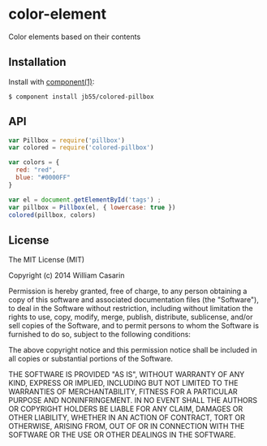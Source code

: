 
# color-element

  Color elements based on their contents

## Installation

  Install with [component(1)](http://component.io):

    $ component install jb55/colored-pillbox

## API

```javascript
var Pillbox = require('pillbox')
var colored = require('colored-pillbox')

var colors = {
  red: "red",
  blue: "#0000FF"
}

var el = document.getElementById('tags') ;
var pillbox = Pillbox(el, { lowercase: true })
colored(pillbox, colors)
```

## License

  The MIT License (MIT)

  Copyright (c) 2014 William Casarin

  Permission is hereby granted, free of charge, to any person obtaining a copy
  of this software and associated documentation files (the "Software"), to deal
  in the Software without restriction, including without limitation the rights
  to use, copy, modify, merge, publish, distribute, sublicense, and/or sell
  copies of the Software, and to permit persons to whom the Software is
  furnished to do so, subject to the following conditions:

  The above copyright notice and this permission notice shall be included in
  all copies or substantial portions of the Software.

  THE SOFTWARE IS PROVIDED "AS IS", WITHOUT WARRANTY OF ANY KIND, EXPRESS OR
  IMPLIED, INCLUDING BUT NOT LIMITED TO THE WARRANTIES OF MERCHANTABILITY,
  FITNESS FOR A PARTICULAR PURPOSE AND NONINFRINGEMENT. IN NO EVENT SHALL THE
  AUTHORS OR COPYRIGHT HOLDERS BE LIABLE FOR ANY CLAIM, DAMAGES OR OTHER
  LIABILITY, WHETHER IN AN ACTION OF CONTRACT, TORT OR OTHERWISE, ARISING FROM,
  OUT OF OR IN CONNECTION WITH THE SOFTWARE OR THE USE OR OTHER DEALINGS IN
  THE SOFTWARE.
